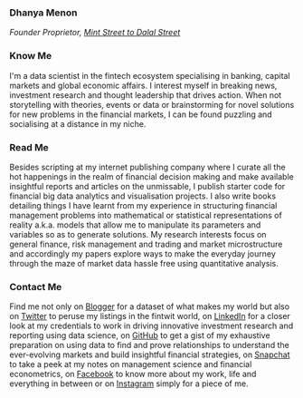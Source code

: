 ### Dhanya Menon
*Founder Proprietor, [Mint Street to Dalal Street](https://sites.google.com/view/mint-street-to-dalal-street)*
### Know Me
I'm a data scientist in the fintech ecosystem specialising in banking, capital markets and global economic affairs. I interest myself in breaking news, investment research and thought leadership that drives action. When not storytelling with theories, events or data or brainstorming for novel solutions for new problems in the financial markets, I can be found puzzling and socialising at a distance in my niche. 
### Read Me
Besides scripting at my internet publishing company where I curate all the hot happenings in the realm of financial decision making and make available insightful reports and articles on the unmissable, I publish starter code for financial big data analytics and visualisation projects. I also write books detailing things I have learnt from my experience in structuring financial management problems into mathematical or statistical representations of reality a.k.a. models that allow me to manipulate its parameters and variables so as to generate solutions. My research interests focus on general finance, risk management and trading and market microstructure and accordingly my papers explore ways to make the everyday journey through the maze of market data hassle free using quantitative analysis.
### Contact Me 
Find me not only on [Blogger](https://www.blogger.com/profile/03600594615425972317) for a dataset of what makes my world but also on [Twitter](https://www.twitter.com/mizdhanyamenon) to peruse my listings in the fintwit world, on [LinkedIn](https://www.linkedin.com/in/sayidadhanyamenon) for a closer look at my credentials to work in driving innovative investment research and reporting using data science, on [GitHub](https://www.github.com/signorinadhanyamenon) to get a gist of my exhaustive preparation on using data to find and prove relationships to understand the ever-evolving markets and build insightful financial strategies, on [Snapchat](https://www.snapchat.com/add/maamdhanyamenon) to take a peek at my notes on management science and financial econometrics, on [Facebook](https://www.facebook.com/susridhanyamenon) to know more about my work, life and everything in between or on [Instagram](https://www.instagram.com/srtadhanyamenon) simply for a piece of me.


